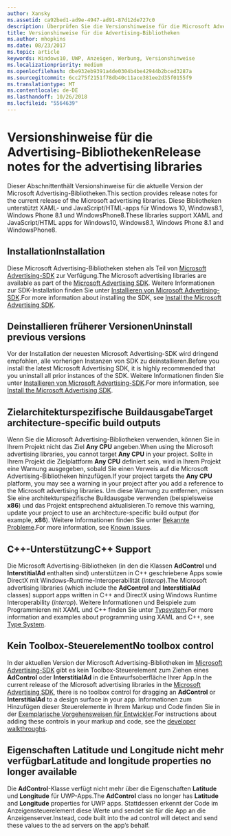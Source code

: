 ```yaml
---
author: Xansky
ms.assetid: ca92bed1-ad9e-4947-ad91-87d12de727c0
description: Überprüfen Sie die Versionshinweise für die Microsoft Advertising-Bibliotheken.
title: Versionshinweise für die Advertising-Bibliotheken
ms.author: mhopkins
ms.date: 08/23/2017
ms.topic: article
keywords: Windows10, UWP, Anzeigen, Werbung, Versionshinweise
ms.localizationpriority: medium
ms.openlocfilehash: dbe932eb9391a4de0304b4be42944b2bced3287a
ms.sourcegitcommit: 6cc275f2151f78db40c11ace381ee2d35f0155f9
ms.translationtype: MT
ms.contentlocale: de-DE
ms.lasthandoff: 10/26/2018
ms.locfileid: "5564639"
---
```

# <a name="release-notes-for-the-advertising-libraries"></a><span data-ttu-id="4e05f-104">Versionshinweise für die Advertising-Bibliotheken</span><span class="sxs-lookup"><span data-stu-id="4e05f-104">Release notes for the advertising libraries</span></span>




<span data-ttu-id="4e05f-105">Dieser Abschnittenthält Versionshinweise für die aktuelle Version der Microsoft Advertising-Bibliotheken.</span><span class="sxs-lookup"><span data-stu-id="4e05f-105">This section provides release notes for the current release of the Microsoft advertising libraries.</span></span> <span data-ttu-id="4e05f-106">Diese Bibliotheken unterstützt XAML- und JavaScript/HTML-apps für Windows 10, Windows8.1, Windows Phone 8.1 und WindowsPhone8.</span><span class="sxs-lookup"><span data-stu-id="4e05f-106">These libraries support XAML and JavaScript/HTML apps for Windows10, Windows8.1, Windows Phone 8.1 and WindowsPhone8.</span></span>

## <a name="installation"></a><span data-ttu-id="4e05f-107">Installation</span><span class="sxs-lookup"><span data-stu-id="4e05f-107">Installation</span></span>


<span data-ttu-id="4e05f-108">Diese Microsoft Advertising-Bibliotheken stehen als Teil von [Microsoft Advertising-SDK](http://aka.ms/ads-sdk-uwp) zur Verfügung.</span><span class="sxs-lookup"><span data-stu-id="4e05f-108">The Microsoft advertising libraries are available as part of the [Microsoft Advertising SDK](http://aka.ms/ads-sdk-uwp).</span></span> <span data-ttu-id="4e05f-109">Weitere Informationen zur SDK-Installation finden Sie unter [Installieren von Microsoft Advertising-SDK](install-the-microsoft-advertising-libraries.md).</span><span class="sxs-lookup"><span data-stu-id="4e05f-109">For more information about installing the SDK, see [Install the Microsoft Advertising SDK](install-the-microsoft-advertising-libraries.md).</span></span>

## <a name="uninstall-previous-versions"></a><span data-ttu-id="4e05f-110">Deinstallieren früherer Versionen</span><span class="sxs-lookup"><span data-stu-id="4e05f-110">Uninstall previous versions</span></span>

<span data-ttu-id="4e05f-111">Vor der Installation der neuesten Microsoft Advertising-SDK wird dringend empfohlen, alle vorherigen Instanzen von SDK zu deinstallieren.</span><span class="sxs-lookup"><span data-stu-id="4e05f-111">Before you install the latest Microsoft Advertising SDK, it is highly recommended that you uninstall all prior instances of the SDK.</span></span> <span data-ttu-id="4e05f-112">Weitere Informationen finden Sie unter [Installieren von Microsoft Advertising-SDK](install-the-microsoft-advertising-libraries.md).</span><span class="sxs-lookup"><span data-stu-id="4e05f-112">For more information, see [Install the Microsoft Advertising SDK](install-the-microsoft-advertising-libraries.md).</span></span>

## <a name="target-architecture-specific-build-outputs"></a><span data-ttu-id="4e05f-113">Zielarchitekturspezifische Buildausgabe</span><span class="sxs-lookup"><span data-stu-id="4e05f-113">Target architecture-specific build outputs</span></span>

<span data-ttu-id="4e05f-114">Wenn Sie die Microsoft Advertising-Bibliotheken verwenden, können Sie in Ihrem Projekt nicht das Ziel **Any CPU** angeben.</span><span class="sxs-lookup"><span data-stu-id="4e05f-114">When using the Microsoft advertising libraries, you cannot target **Any CPU** in your project.</span></span> <span data-ttu-id="4e05f-115">Sollte in Ihrem Projekt die Zielplattform **Any CPU** definiert sein, wird in Ihrem Projekt eine Warnung ausgegeben, sobald Sie einen Verweis auf die Microsoft Advertising-Bibliotheken hinzufügen.</span><span class="sxs-lookup"><span data-stu-id="4e05f-115">If your project targets the **Any CPU** platform, you may see a warning in your project after you add a reference to the Microsoft advertising libraries.</span></span> <span data-ttu-id="4e05f-116">Um diese Warnung zu entfernen, müssen Sie eine architekturspezifische Buildausgabe verwenden (beispielsweise **x86**) und das Projekt entsprechend aktualisieren.</span><span class="sxs-lookup"><span data-stu-id="4e05f-116">To remove this warning, update your project to use an architecture-specific build output (for example, **x86**).</span></span> <span data-ttu-id="4e05f-117">Weitere Informationen finden Sie unter [Bekannte Probleme](known-issues-for-the-advertising-libraries.md).</span><span class="sxs-lookup"><span data-stu-id="4e05f-117">For more information, see [Known issues](known-issues-for-the-advertising-libraries.md).</span></span>

## <a name="c-support"></a><span data-ttu-id="4e05f-118">C++-Unterstützung</span><span class="sxs-lookup"><span data-stu-id="4e05f-118">C++ Support</span></span>

<span data-ttu-id="4e05f-119">Die Microsoft Advertising-Bibliotheken (in den die Klassen **AdControl** und **InterstitialAd** enthalten sind) unterstützen in C++ geschriebene Apps sowie DirectX mit Windows-Runtime-Interoperabilität (*interop*).</span><span class="sxs-lookup"><span data-stu-id="4e05f-119">The Microsoft advertising libraries (which include the **AdControl** and **InterstitialAd** classes) support apps written in C++ and DirectX using Windows Runtime Interoperability (*interop*).</span></span> <span data-ttu-id="4e05f-120">Weitere Informationen und Beispiele zum Programmieren mit XAML und C++ finden Sie unter [Typsystem](https://docs.microsoft.com/cpp/cppcx/type-system-c-cx).</span><span class="sxs-lookup"><span data-stu-id="4e05f-120">For more information and examples about programming using XAML and C++, see [Type System](https://docs.microsoft.com/cpp/cppcx/type-system-c-cx).</span></span>

## <a name="no-toolbox-control"></a><span data-ttu-id="4e05f-121">Kein Toolbox-Steuerelement</span><span class="sxs-lookup"><span data-stu-id="4e05f-121">No toolbox control</span></span>

<span data-ttu-id="4e05f-122">In der aktuellen Version der Microsoft Advertising-Bibliotheken im [Microsoft Advertising-SDK](http://aka.ms/ads-sdk-uwp) gibt es kein Toolbox-Steuerelement zum Ziehen eines **AdControl** oder **InterstitialAd** in die Entwurfsoberfläche Ihrer App.</span><span class="sxs-lookup"><span data-stu-id="4e05f-122">In the current release of the Microsoft advertising libraries in the [Microsoft Advertising SDK](http://aka.ms/ads-sdk-uwp), there is no toolbox control for dragging an **AdControl** or **InterstitialAd** to a design surface in your app.</span></span> <span data-ttu-id="4e05f-123">Informationen zum Hinzufügen dieser Steuerelemente in Ihrem Markup und Code finden Sie in der [Exemplarische Vorgehensweisen für Entwickler](developer-walkthroughs.md).</span><span class="sxs-lookup"><span data-stu-id="4e05f-123">For instructions about adding these controls in your markup and code, see the [developer walkthroughs](developer-walkthroughs.md).</span></span>

## <a name="latitude-and-longitude-properties-no-longer-available"></a><span data-ttu-id="4e05f-124">Eigenschaften Latitude und Longitude nicht mehr verfügbar</span><span class="sxs-lookup"><span data-stu-id="4e05f-124">Latitude and longitude properties no longer available</span></span>

<span data-ttu-id="4e05f-125">Die **AdControl**-Klasse verfügt nicht mehr über die Eigenschaften **Latitude** und **Longitude** für UWP-Apps.</span><span class="sxs-lookup"><span data-stu-id="4e05f-125">The **AdControl** class no longer has **Latitude** and **Longitude** properties for UWP apps.</span></span> <span data-ttu-id="4e05f-126">Stattdessen erkennt der Code im Anzeigensteuerelement diese Werte und sendet sie für die App an die Anzeigenserver.</span><span class="sxs-lookup"><span data-stu-id="4e05f-126">Instead, code built into the ad control will detect and send these values to the ad servers on the app’s behalf.</span></span>


 

 
